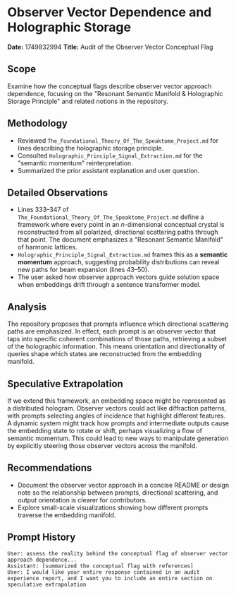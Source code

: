 # Observer Vector Dependence and Holographic Storage

**Date:** 1749832994
**Title:** Audit of the Observer Vector Conceptual Flag

## Scope
Examine how the conceptual flags describe observer vector approach dependence, focusing on the "Resonant Semantic Manifold & Holographic Storage Principle" and related notions in the repository.

## Methodology
- Reviewed `The_Foundational_Theory_Of_The_Speaktome_Project.md` for lines describing the holographic storage principle.
- Consulted `Holographic_Principle_Signal_Extraction.md` for the "semantic momentum" reinterpretation.
- Summarized the prior assistant explanation and user question.

## Detailed Observations
- Lines 333–347 of `The_Foundational_Theory_Of_The_Speaktome_Project.md` define a framework where every point in an _n_-dimensional conceptual crystal is reconstructed from all polarized, directional scattering paths through that point. The document emphasizes a "Resonant Semantic Manifold" of harmonic lattices.
- `Holographic_Principle_Signal_Extraction.md` frames this as a **semantic momentum** approach, suggesting probability distributions can reveal new paths for beam expansion (lines 43–50).
- The user asked how observer approach vectors guide solution space when embeddings drift through a sentence transformer model.

## Analysis
The repository proposes that prompts influence which directional scattering paths are emphasized. In effect, each prompt is an observer vector that taps into specific coherent combinations of those paths, retrieving a subset of the holographic information. This means orientation and directionality of queries shape which states are reconstructed from the embedding manifold.

## Speculative Extrapolation
If we extend this framework, an embedding space might be represented as a distributed hologram. Observer vectors could act like diffraction patterns, with prompts selecting angles of incidence that highlight different features. A dynamic system might track how prompts and intermediate outputs cause the embedding state to rotate or shift, perhaps visualizing a flow of semantic momentum. This could lead to new ways to manipulate generation by explicitly steering those observer vectors across the manifold.

## Recommendations
- Document the observer vector approach in a concise README or design note so the relationship between prompts, directional scattering, and output orientation is clearer for contributors.
- Explore small-scale visualizations showing how different prompts traverse the embedding manifold.

## Prompt History
```
User: assess the reality behind the conceptual flag of observer vector approach dependence...
Assistant: [summarized the conceptual flag with references]
User: I would like your entire response contained in an audit experience report, and I want you to include an entire section on speculative extrapolation
```
